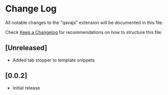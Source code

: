 # Change Log

All notable changes to the "qavajs" extension will be documented in this file.

Check [Keep a Changelog](http://keepachangelog.com/) for recommendations on how to structure this file.

## [Unreleased]

- Added tab stopper to template snippets

## [0.0.2]

- Initial release